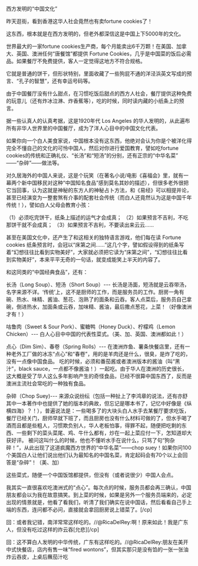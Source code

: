 西方发明的“中国文化”

昨天逛街，看到香港这华人社会竟然也有卖fortune cookies了！

这东西，根本就是在西方发明的，但老外都深信这是中国上下5000年的文化。

世界最大的一家fortune cookies生产商，每个月能卖出6千万颗！在美国、加拿大、英国、澳洲任何“唐餐馆”都提供 Fortune Cookies，几乎是中国菜的饭后必需品。如果餐厅不免费提供，客人一定觉得这地方不符合规格。

它就是普通的饼干，但形状特别，里面收藏了一些狗屁不通的洋泾浜英文写成的预言、“孔子的智慧”，还有幸运号码等。

由于中国餐厅没有什么甜点，在习惯吃饭后甜点的西方人社会，餐厅提供这种免费的玩意儿（还有炸冰泣淋、炸香蕉等），吃的时候，同时读内藏的小纸条上的预言。

据一些认真人的认真考据，这是1920年代 Los Angeles 的华人发明的，从此遍布所有非华人世界里的中国餐厅，成为了洋人心目中的中国文化代表。

如果你向一个白人美食家说，中国根本没有这东西，他绝对会认为你是个被洋化得完全不懂自己的文化的可怜中国人，然后对你进行爱国教育，譬如吃fortune cookies的传统和正确礼仪、“长汤”和“短汤”的分别，还有正宗的“中华名菜” ——“杂碎”——做法等。

对久居海外的中国人来说，这是个玩笑（在著名小说/电影《喜福会》里，就有一幕两个新中国移民对这种“中国知名食品”感到莫名其妙的描述），但很多老外很把它当回事，认为这就是神秘的东方人的神秘占卜方法，和《易经》可以相提并论，甚至已经演变为一整套煞有介事的配套社会传统（而白人还竟然认为这是中国千年传统！），譬如白人父母会教育小孩：

（1）必须吃完饼干，纸条上描述的运气才会成真；
（2）如果预言不吉利，不吃那饼干就不会成真；
（3）如果预言不吉利，不要读出来云云……

甚至在美国文化中，还产生了和这相关的独特语言游戏，他们每在读 Fortune cookies 纸条预言时，会冠以“床第之间……”这几个字，譬如假设得到的纸条写着“幻想往往比看到实物美好”，大家就必须把它读为“床第之间”，“幻想往往比看到实物美好”，本来平平无奇的一句话，就变成能笑上半天的内容了。

和这同类的“中国经典食品”，还有：

长汤（Long Soup）、短汤（Short Soup）--- 
长汤是汤面，短汤就是云吞带汤，名字来源不详。‘传统’上，这不是厨师的工作，而是服务员的工作。厨房一角有碗、热水、味精、酱油、葱花、泡熟了的面条和云吞。客人点菜后，服务员自己拿碗，倒进热水，加面条或云吞，加味精、酱油，最后撒点葱花，上菜！（好像澳洲才有！）

咕鲁肉（Sweet & Sour Pork）、蜜糖鸭（Honey Duck）、柠檬鸡（Lemon Chicken）---
白人心目中中国的代表性菜式。（美、加、英国、澳洲都如此！）

点心（Dim Sim）、春卷（Spring Rolls）---
在澳洲炸鱼、薯条快餐店里，还有一种老外工厂做的冰冻“点心”和“春卷”，用的是羊肉还是什么，很臭，是炸了吃的，没有一点像中国食品。
吃的时候，必须和番茄酱或者澳洲版本的酱油（叫“黑汁”，black sauce，一点都不像酱油！）一起吃。由于华人在澳洲的历史很长，这大概是受了华人这么多年影响产生的奇怪食品，已经不很算中国东西了，反而是澳洲主流社会常吃的一种独有食品。

杂碎（Chop Suey)---
来源众说纷纭（包括一种扯上了李鸿章的说法，还有亦舒其中一本著作中也提供了她的版本的典故，但忘记是哪本书了，记忆中好像是《纵横四海》？！），普遍说法是：一些喝多了的大块头白人水手去某餐厅要求吃饭，餐厅已经关门，厨师早就下班了，而且厨房也没有什么材料可做的了，但水手喝了酒而且都是些粗人，习惯欺负别人，华人老板怕事，得罪不起，随便把吃剩的东西、一些剩下的菜头菜尾、鸡、牛什么都有，炒在一起上菜应付一下，怎知道却大获好评。
被问这叫什么的时候，他也不懂听水手在说什么，只骂了句“狗杂碎！”，从此出现了这道疯魔西方世界的“中华名菜”——chop suey！如果你问100个美国白人让他们说出他们认为最知名的中国名菜，肯定起码会有70个以上会回答是“杂碎”！（美、加）

这些菜式，随便一个中国饭馆都提供，但没有（或者说很少）中国人会点。

我其实一直很喜欢吃澳洲式的“点心”。每次点的时候，服务员都会再三确认，中国朋友都会以为我在故意搞笑。到上菜的时候，如果是另外一个服务员端来的，必定出现的情景就是，他看了看我们，听清了我们确实在说中国话，然后看看自己手上端的东西，连问都不必问，直接就会拿回厨房说上错菜了。[/cp]

回：或者我记错，南洋常常这样吃的。//@RicaDelRey:啊！原来如此！我是广东人，但没有吃过这样的炸云吞[允悲][/cp]


回：这不算白人发明的中华传统，广东有这样吃的。//@RicaDelRey:朋友在美开中式快餐店，店内有售一味“fired wontons”，但其实那只是没有馅的一张一张油炸云吞皮，上桌后蘸茄汁吃
